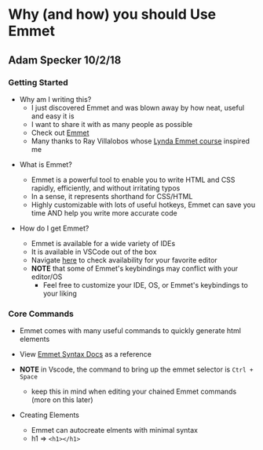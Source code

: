 # Why (and how) you should Use Emmet

## Adam Specker 10/2/18

### Getting Started

- Why am I writing this?
  - I just discovered Emmet and was blown away by how neat, useful and easy it is
  - I want to share it with as many people as possible
  - Check out [Emmet](https://emmet.io/)
  - Many thanks to Ray Villalobos whose [Lynda Emmet course](https://www.lynda.com/Emmet-tutorials/Coding-Faster-Emmet/133353-2.html?srchtrk=index%3a1%0alinktypeid%3a2%0aq%3aemmet%0apage%3a1%0as%3arelevance%0asa%3atrue%0aproducttypeid%3a2) inspired me

* What is Emmet?
  * Emmet is a powerful tool to enable you to write HTML and CSS rapidly, efficiently, and without irritating typos
  * In a sense, it represents shorthand for CSS/HTML
  * Highly customizable with lots of useful hotkeys, Emmet can save you time AND help you write more accurate code

* How do I get Emmet?
  * Emmet is available for a wide variety of IDEs
  * It is available in VSCode out of the box
  * Navigate [here](https://emmet.io/download/) to check availability for your favorite editor
  * **NOTE** that some of Emmet's keybindings may conflict with your editor/OS
    * Feel free to customize your IDE, OS, or Emmet's keybindings to your liking

### Core Commands

* Emmet comes with many useful commands to quickly generate html elements
* View [Emmet Syntax Docs](https://docs.emmet.io/abbreviations/syntax/) as a reference
* **NOTE** in Vscode, the command to bring up the emmet selector is `Ctrl + Space`
  * keep this in mind when editing your chained Emmet commands (more on this later)

* Creating Elements
  * Emmet can autocreate elments with minimal syntax
  * h1 => `<h1></h1>`